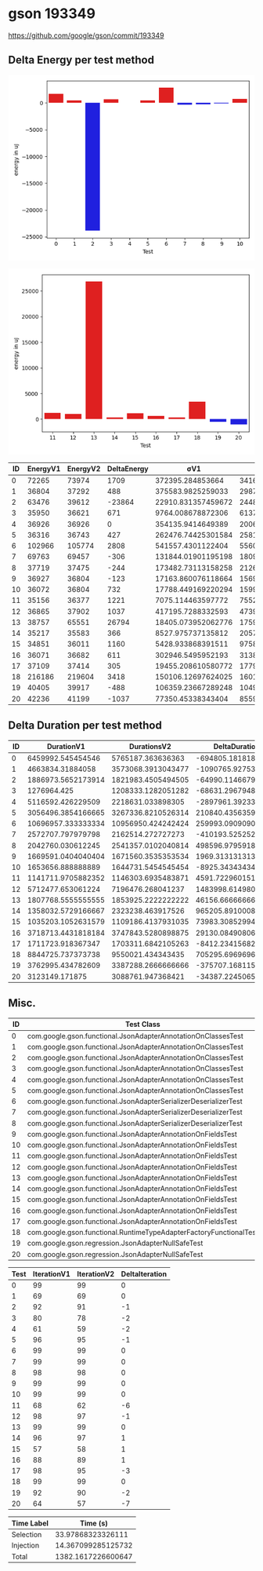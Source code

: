 # gson 193349


https://github.com/google/gson/commit/193349



## Delta Energy per test method

![](./gson_delta_energy_0_v.png)

![](./gson_delta_energy_1_v.png)


| ID | EnergyV1 | EnergyV2 | DeltaEnergy | σV1 | σV2 |
| --- | --- | --- | --- | --- | --- |
| 0 | 72265 | 73974 | 1709 | 372395.284853664 | 341618.1151628487 |
| 1 | 36804 | 37292 | 488 | 375583.9825259033 | 298746.4723903361 |
| 2 | 63476 | 39612 | -23864 | 22910.831357459672 | 24480.80752877565 |
| 3 | 35950 | 36621 | 671 | 9764.008678872306 | 6137.4734097475575 |
| 4 | 36926 | 36926 | 0 | 354135.9414649389 | 200608.87423793256 |
| 5 | 36316 | 36743 | 427 | 262476.74425301584 | 258119.7874769979 |
| 6 | 102966 | 105774 | 2808 | 541557.4301122404 | 556076.9590347485 |
| 7 | 69763 | 69457 | -306 | 131844.01901195198 | 18094.36198514398 |
| 8 | 37719 | 37475 | -244 | 173482.73113158258 | 212687.20043887658 |
| 9 | 36927 | 36804 | -123 | 17163.860076118664 | 15697.88815383643 |
| 10 | 36072 | 36804 | 732 | 17788.449169220294 | 15995.624316658143 |
| 11 | 35156 | 36377 | 1221 | 7075.114463597772 | 7552.854975449808 |
| 12 | 36865 | 37902 | 1037 | 417195.7288332593 | 473992.8611256765 |
| 13 | 38757 | 65551 | 26794 | 18405.073952062776 | 17599.819479298865 |
| 14 | 35217 | 35583 | 366 | 8527.975737135812 | 205721.52094194014 |
| 15 | 34851 | 36011 | 1160 | 5428.933868391511 | 9758.461098624972 |
| 16 | 36071 | 36682 | 611 | 302946.5495952193 | 313884.35646164377 |
| 17 | 37109 | 37414 | 305 | 19455.208610580772 | 17794.588280816373 |
| 18 | 216186 | 219604 | 3418 | 150106.12697624025 | 160145.64225587653 |
| 19 | 40405 | 39917 | -488 | 106359.23667289248 | 104975.45890926066 |
| 20 | 42236 | 41199 | -1037 | 77350.45338343404 | 85599.18745597661 |

## Delta Duration per test method


| ID | DurationV1 | DurationsV2 | DeltaDuration |
| --- | --- | --- | --- |
| 0 | 6459992.545454546 | 5765187.363636363 | -694805.1818181826 |
| 1 | 4663834.31884058 | 3573068.3913043477 | -1090765.9275362324 |
| 2 | 1886973.5652173914 | 1821983.4505494505 | -64990.114667940885 |
| 3 | 1276964.425 | 1208333.1282051282 | -68631.2967948718 |
| 4 | 5116592.426229509 | 2218631.033898305 | -2897961.3923312034 |
| 5 | 3056496.3854166665 | 3267336.8210526314 | 210840.43563596485 |
| 6 | 10696957.333333334 | 10956950.424242424 | 259993.0909090899 |
| 7 | 2572707.797979798 | 2162514.272727273 | -410193.5252525252 |
| 8 | 2042760.030612245 | 2541357.0102040814 | 498596.97959183645 |
| 9 | 1669591.0404040404 | 1671560.3535353534 | 1969.3131313130725 |
| 10 | 1653656.888888889 | 1644731.5454545454 | -8925.34343434358 |
| 11 | 1141711.9705882352 | 1146303.6935483871 | 4591.722960151965 |
| 12 | 5712477.653061224 | 7196476.268041237 | 1483998.614980013 |
| 13 | 1807768.5555555555 | 1853925.2222222222 | 46156.666666666744 |
| 14 | 1358032.5729166667 | 2323238.463917526 | 965205.8910008592 |
| 15 | 1035203.1052631579 | 1109186.4137931035 | 73983.30852994567 |
| 16 | 3718713.4431818184 | 3747843.5280898875 | 29130.08490806911 |
| 17 | 1711723.918367347 | 1703311.6842105263 | -8412.23415682069 |
| 18 | 8844725.737373738 | 9550021.434343435 | 705295.6969696973 |
| 19 | 3762995.434782609 | 3387288.2666666666 | -375707.1681159423 |
| 20 | 3123149.171875 | 3088761.947368421 | -34387.224506578874 |

## Misc.

| ID | Test Class | Test Method |
| --- | --- | --- |
| 0 | com.google.gson.functional.JsonAdapterAnnotationOnClassesTest | testJsonAdapterInvoked |
| 1 | com.google.gson.functional.JsonAdapterAnnotationOnClassesTest | testRegisteredDeserializerOverridesJsonAdapter |
| 2 | com.google.gson.functional.JsonAdapterAnnotationOnClassesTest | testRegisteredSerializerOverridesJsonAdapter |
| 3 | com.google.gson.functional.JsonAdapterAnnotationOnClassesTest | testNullSafeObjectFromJson |
| 4 | com.google.gson.functional.JsonAdapterAnnotationOnClassesTest | testIncorrectTypeAdapterFails |
| 5 | com.google.gson.functional.JsonAdapterAnnotationOnClassesTest | testJsonAdapterFactoryInvoked |
| 6 | com.google.gson.functional.JsonAdapterSerializerDeserializerTest | testJsonSerializerDeserializerBasedJsonAdapterOnFields |
| 7 | com.google.gson.functional.JsonAdapterSerializerDeserializerTest | testDifferentJsonAdaptersForGenericFieldsOfSameRawType |
| 8 | com.google.gson.functional.JsonAdapterSerializerDeserializerTest | testJsonSerializerDeserializerBasedJsonAdapterOnClass |
| 9 | com.google.gson.functional.JsonAdapterAnnotationOnFieldsTest | testPrimitiveFieldAnnotationTakesPrecedenceOverDefault |
| 10 | com.google.gson.functional.JsonAdapterAnnotationOnFieldsTest | testClassAnnotationAdapterFactoryTakesPrecedenceOverDefault |
| 11 | com.google.gson.functional.JsonAdapterAnnotationOnFieldsTest | testJsonAdapterWrappedInNullSafeAsRequested |
| 12 | com.google.gson.functional.JsonAdapterAnnotationOnFieldsTest | testClassAnnotationAdapterTakesPrecedenceOverDefault |
| 13 | com.google.gson.functional.JsonAdapterAnnotationOnFieldsTest | testFieldAnnotationWorksForParameterizedType |
| 14 | com.google.gson.functional.JsonAdapterAnnotationOnFieldsTest | testFieldAnnotationTakesPrecedenceOverClassAnnotation |
| 15 | com.google.gson.functional.JsonAdapterAnnotationOnFieldsTest | testNonPrimitiveFieldAnnotationTakesPrecedenceOverDefault |
| 16 | com.google.gson.functional.JsonAdapterAnnotationOnFieldsTest | testJsonAdapterInvokedOnlyForAnnotatedFields |
| 17 | com.google.gson.functional.JsonAdapterAnnotationOnFieldsTest | testFieldAnnotationTakesPrecedenceOverRegisteredTypeAdapter |
| 18 | com.google.gson.functional.RuntimeTypeAdapterFactoryFunctionalTest | testSubclassesAutomaticallySerialized |
| 19 | com.google.gson.regression.JsonAdapterNullSafeTest | testNullSafeBugSerialize |
| 20 | com.google.gson.regression.JsonAdapterNullSafeTest | testNullSafeBugDeserialize |




| Test | IterationV1 | IterationV2 | DeltaIteration |
| --- | --- | --- | --- |
| 0 | 99 | 99 | 0 |
| 1 | 69 | 69 | 0 |
| 2 | 92 | 91 | -1 |
| 3 | 80 | 78 | -2 |
| 4 | 61 | 59 | -2 |
| 5 | 96 | 95 | -1 |
| 6 | 99 | 99 | 0 |
| 7 | 99 | 99 | 0 |
| 8 | 98 | 98 | 0 |
| 9 | 99 | 99 | 0 |
| 10 | 99 | 99 | 0 |
| 11 | 68 | 62 | -6 |
| 12 | 98 | 97 | -1 |
| 13 | 99 | 99 | 0 |
| 14 | 96 | 97 | 1 |
| 15 | 57 | 58 | 1 |
| 16 | 88 | 89 | 1 |
| 17 | 98 | 95 | -3 |
| 18 | 99 | 99 | 0 |
| 19 | 92 | 90 | -2 |
| 20 | 64 | 57 | -7 |



| Time Label | Time (s) |
| --- | --- |
| Selection | 33.97868323326111 |
| Injection | 14.367099285125732 |
| Total | 1382.1617226600647 |



